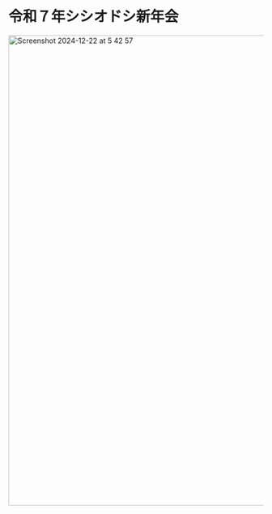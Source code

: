 # 令和７年シシオドシ新年会
<img width="928" alt="Screenshot 2024-12-22 at 5 42 57" src="https://github.com/user-attachments/assets/0cadb78f-ed14-4c55-9e10-c3efd2474051" />
